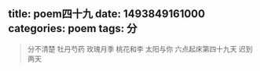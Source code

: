 title: poem四十九
date: 1493849161000
categories: poem
tags: 分
---
> 分不清楚
牡丹芍药
玫瑰月季
桃花和李
太阳与你
六点起床第四十九天 迟到两天